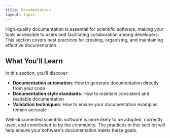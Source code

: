 ```yaml
---
title: Documentation
layout: topic
---
```

High-quality documentation is essential for scientific software, making your tools accessible to users and facilitating collaboration among developers. This section covers best practices for creating, organizing, and maintaining effective documentation.

## What You'll Learn

In this section, you'll discover:

- **Documentation automation**: How to generate documentation directly from your code
- **Documentation style standards**: How to maintain consistent and readable documentation
- **Validation techniques**: How to ensure your documentation examples remain accurate

Well-documented scientific software is more likely to be adopted, correctly used, and contributed to by the community. The practices in this section will help ensure your software's documentation meets these goals.
